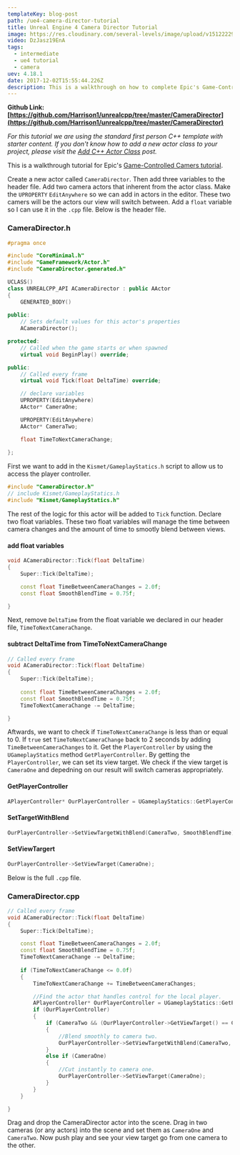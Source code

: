 ```yaml
---
templateKey: blog-post
path: /ue4-camera-director-tutorial
title: Unreal Engine 4 Camera Director Tutorial
image: https://res.cloudinary.com/several-levels/image/upload/v1512222941/camera-director_bzw1mk.jpg
video: DzJasz19EnA
tags:
  - intermediate
  - ue4 tutorial
  - camera
uev: 4.18.1
date: 2017-12-02T15:55:44.226Z
description: This is a walkthrough on how to complete Epic's Game-Controlled Cameras Tutorial
---
```

**Github Link: [https://github.com/Harrison1/unrealcpp/tree/master/CameraDirector](https://github.com/Harrison1/unrealcpp/tree/master/CameraDirector)**

*For this tutorial we are using the standard first person C++ template with starter content. If you don't know how to add a new actor class to your project, please visit the [Add C++ Actor Class](/add-actor-class) post.*

This is a walkthrough tutorial for Epic's [Game-Controlled Camers tutorial](https://docs.unrealengine.com/latest/INT/Programming/Tutorials/AutoCamera/index.html).

Create a new actor called `CameraDirector`. Then add three variables to the header file. Add two camera actors that inherent from the actor class. Make the `UPROPERTY` `EditAnywhere` so we can add in actors in the editor. These two camers will be the actors our view will switch between. Add a `float` variable so I can use it in the `.cpp` file. Below is the header file.

### CameraDirector.h
```cpp
#pragma once

#include "CoreMinimal.h"
#include "GameFramework/Actor.h"
#include "CameraDirector.generated.h"

UCLASS()
class UNREALCPP_API ACameraDirector : public AActor
{
	GENERATED_BODY()
	
public:	
	// Sets default values for this actor's properties
	ACameraDirector();

protected:
	// Called when the game starts or when spawned
	virtual void BeginPlay() override;

public:	
	// Called every frame
	virtual void Tick(float DeltaTime) override;

	// declare variables
	UPROPERTY(EditAnywhere)
	AActor* CameraOne;

	UPROPERTY(EditAnywhere)
	AActor* CameraTwo;

	float TimeToNextCameraChange;
	
};
```

First we want to add in the `Kismet/GameplayStatics.h` script to allow us to access the player controller.

```cpp
#include "CameraDirector.h"
// include Kismet/GameplayStatics.h
#include "Kismet/GameplayStatics.h"
```

The rest of the logic for this actor will be added to `Tick` function. Declare two float variables. These two float variables will manage the time between camera changes and the amount of time to smootly blend between views.

#### add float variables
```cpp
void ACameraDirector::Tick(float DeltaTime)
{
	Super::Tick(DeltaTime);

	const float TimeBetweenCameraChanges = 2.0f;
    const float SmoothBlendTime = 0.75f;

}
```

Next, remove `DeltaTime` from the float variable we declared in our header file, `TimeToNextCameraChange`.

#### subtract DeltaTime from TimeToNextCameraChange
```cpp
// Called every frame
void ACameraDirector::Tick(float DeltaTime)
{
    Super::Tick(DeltaTime);
    
	const float TimeBetweenCameraChanges = 2.0f;
    const float SmoothBlendTime = 0.75f;
	TimeToNextCameraChange -= DeltaTime;

}
```

Aftwards, we want to check if `TimeToNextCameraChange` is less than or equal to 0. If `true` set `TimeToNextCameraChange` back to  2 seconds by adding `TimeBetweenCameraChanges` to it. Get the `PlayerController` by using the `UGameplayStatics` method `GetPlayerController`. By getting the `PlayerController`, we can set its view target. We check if the view target is `CameraOne` and depedning on our result will switch cameras appropriately. 

#### GetPlayerController
```cpp
APlayerController* OurPlayerController = UGameplayStatics::GetPlayerController(this, 0);
```

#### SetTargetWithBlend
```cpp
OurPlayerController->SetViewTargetWithBlend(CameraTwo, SmoothBlendTime);
```

#### SetViewTargert
```cpp
OurPlayerController->SetViewTarget(CameraOne);
``` 
Below is the full `.cpp` file.

### CameraDirector.cpp
```cpp
// Called every frame
void ACameraDirector::Tick(float DeltaTime)
{
	Super::Tick(DeltaTime);

	const float TimeBetweenCameraChanges = 2.0f;
    const float SmoothBlendTime = 0.75f;
	TimeToNextCameraChange -= DeltaTime;
	
    if (TimeToNextCameraChange <= 0.0f)
    {
        TimeToNextCameraChange += TimeBetweenCameraChanges;

        //Find the actor that handles control for the local player.
        APlayerController* OurPlayerController = UGameplayStatics::GetPlayerController(this, 0);
        if (OurPlayerController)
        {
            if (CameraTwo && (OurPlayerController->GetViewTarget() == CameraOne))
            {
                //Blend smoothly to camera two.
                OurPlayerController->SetViewTargetWithBlend(CameraTwo, SmoothBlendTime);
            }
            else if (CameraOne)
            {
                //Cut instantly to camera one.
                OurPlayerController->SetViewTarget(CameraOne);
            }
        }
    }

}
```

Drag and drop the CameraDirector actor into the scene. Drag in two cameras (or any actors) into the scene and set them as `CameraOne` and `CameraTwo`. Now push play and see your view target go from one camera to the other.
